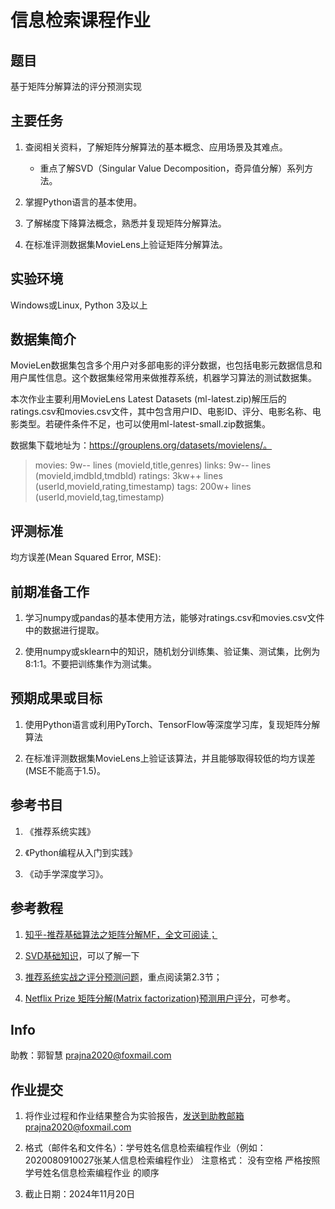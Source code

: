 # 信息检索课程作业

## 题目

基于矩阵分解算法的评分预测实现

## 主要任务

1. 查阅相关资料，了解矩阵分解算法的基本概念、应用场景及其难点。
    * 重点了解SVD（Singular Value Decomposition，奇异值分解）系列方法。

2. 掌握Python语言的基本使用。

3. 了解梯度下降算法概念，熟悉并复现矩阵分解算法。

4. 在标准评测数据集MovieLens上验证矩阵分解算法。

## 实验环境

Windows或Linux, Python 3及以上

## 数据集简介

MovieLen数据集包含多个用户对多部电影的评分数据，也包括电影元数据信息和用户属性信息。这个数据集经常用来做推荐系统，机器学习算法的测试数据集。

本次作业主要利用MovieLens Latest Datasets (ml-latest.zip)解压后的ratings.csv和movies.csv文件，其中包含用户ID、电影ID、评分、电影名称、电影类型。若硬件条件不足，也可以使用ml-latest-small.zip数据集。

数据集下载地址为：https://grouplens.org/datasets/movielens/。

> movies: 9w-- lines (movieId,title,genres)
> links: 9w-- lines (movieId,imdbId,tmdbId)
> ratings: 3kw++ lines (userId,movieId,rating,timestamp)
> tags: 200w+ lines (userId,movieId,tag,timestamp)

## 评测标准

均方误差(Mean Squared Error, MSE): 

## 前期准备工作

1. 学习numpy或pandas的基本使用方法，能够对ratings.csv和movies.csv文件中的数据进行提取。

2. 使用numpy或sklearn中的知识，随机划分训练集、验证集、测试集，比例为8:1:1。不要把训练集作为测试集。

## 预期成果或目标

1. 使用Python语言或利用PyTorch、TensorFlow等深度学习库，复现矩阵分解算法

2. 在标准评测数据集MovieLens上验证该算法，并且能够取得较低的均方误差(MSE不能高于1.5)。

## 参考书目

1. 《推荐系统实践》

2. 《Python编程从入门到实践》

3. 《动手学深度学习》。

## 参考教程

1. [知乎-推荐基础算法之矩阵分解MF，全文可阅读；](https://zhuanlan.zhihu.com/p/268079100)

2. [SVD基础知识](https://www.cnblogs.com/pinard/p/6251584.html)，可以了解一下

3. [推荐系统实战之评分预测问题](https://zhuanlan.zhihu.com/p/241968278)，重点阅读第2.3节；

4. [Netflix Prize 矩阵分解(Matrix factorization)预测用户评分](https://blog.csdn.net/SJTUzhou/article/details/106596803#:~:text=%E7%AC%94%E8%80%85Github%E9%93%BE%E6%8E%A5%EF%BC%9A,https%3A%2F%2Fgithub.com%2FSJTUzhou%2FNetflixPrizeMatrixFactorization)，可参考。

## Info
助教：郭智慧 prajna2020@foxmail.com

## 作业提交
1. 将作业过程和作业结果整合为实验报告，发送到助教邮箱prajna2020@foxmail.com

2. 格式（邮件名和文件名）：学号姓名信息检索编程作业（例如：2020080910027张某人信息检索编程作业）
 注意格式： 没有空格  严格按照 学号姓名信息检索编程作业 的顺序

3. 截止日期：2024年11月20日 